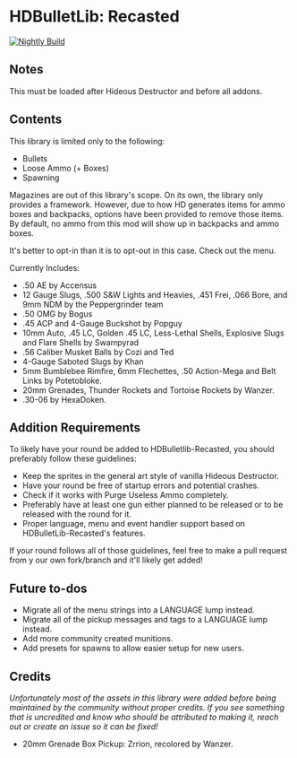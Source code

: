 # HDBulletLib: Recasted

[![Nightly Build](https://github.com/HDest-Community/HDBulletLib-Recasted/actions/workflows/nightly.yml/badge.svg)](https://github.com/HDest-Community/HDBulletLib-Recasted/actions/workflows/nightly.yml)

## Notes

This must be loaded after Hideous Destructor and before all addons.

## Contents

This library is limited only to the following:

- Bullets
- Loose Ammo (+ Boxes)
- Spawning

Magazines are out of this library's scope. On its own, the library only provides a framework. However, due to how HD generates items for ammo boxes and backpacks, options have been provided to remove those items. By default, no ammo from this mod will show up in backpacks and ammo boxes.

It's better to opt-in than it is to opt-out in this case. Check out the menu.

Currently Includes:

- .50 AE by Accensus
- 12 Gauge Slugs, .500 S&W Lights and Heavies, .451 Frei, .066 Bore, and 9mm NDM by the Peppergrinder team
- .50 OMG by Bogus
- .45 ACP and 4-Gauge Buckshot by Popguy
- 10mm Auto, .45 LC, Golden .45 LC, Less-Lethal Shells, Explosive Slugs and Flare Shells by Swampyrad
- .56 Caliber Musket Balls by Cozi and Ted
- 4-Gauge Saboted Slugs by Khan
- 5mm Bumblebee Rimfire, 6mm Flechettes, .50 Action-Mega and Belt Links by Potetobloke.
- 20mm Grenades, Thunder Rockets and Tortoise Rockets by Wanzer.
- .30-06 by HexaDoken.

## Addition Requirements

To likely have your round be added to HDBulletlib-Recasted, you should preferably follow these guidelines:

- Keep the sprites in the general art style of vanilla Hideous Destructor.
- Have your round be free of startup errors and potential crashes.
- Check if it works with Purge Useless Ammo completely.
- Preferably have at least one gun either planned to be released or to be released with the round for it.
- Proper language, menu and event handler support based on HDBulletLib-Recasted's features.

If your round follows all of those guidelines, feel free to make a pull request from y our own fork/branch and it'll likely get added!

## Future to-dos

- Migrate all of the menu strings into a LANGUAGE lump instead.
- Migrate all of the pickup messages and tags to a LANGUAGE lump instead.
- Add more community created munitions.
- Add presets for spawns to allow easier setup for new users.

## Credits

_Unfortunately most of the assets in this library were added before being maintained by the community without proper credits.  If you see something that is uncredited and know who should be attributed to making it, reach out or create an issue so it can be fixed!_

- 20mm Grenade Box Pickup: Zrrion, recolored by Wanzer.
